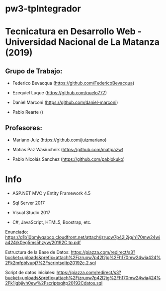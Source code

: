 # pw3-tpIntegrador

# Tecnicatura en Desarrollo Web - Universidad Nacional de La Matanza (2019)

## Grupo de Trabajo:
  * Federico Bevacqua (https://github.com/FedericoBevacqua)

  * Ezequiel Luque (https://github.com/quelo777)

  * Daniel Marconi (https://github.com/daniel-marconi)

  * Pablo Rearte ()

## Profesores:
 * Mariano Juiz (https://github.com/juizmariano)

 * Matias Paz Wasiuchnik (https://github.com/matipazw)

 * Pablo Nicolás Sanchez (https://github.com/pablokuko)

# Info

- ASP.NET MVC y Entity Framework 4.5

- Sql Server 2017

- Visual Studio 2017

- C#, JavaScript, HTML5, Boostrap, etc.

Enunciado: https://d1b10bmlvqabco.cloudfront.net/attach/jzruow7p42l2jg/h170mw24wia424/k0eg5ms5hzyw/20192C.tp.pdf


Estructura de la Base de Datos:
https://piazza.com/redirect/s3?bucket=uploads&prefix=attach%2Fjzruow7p42l2jg%2Fh170mw24wia424%2Fk2mfpblvupj7%2Fscriptsqltp20192c.2.sql

Script de datos iniciales:
https://piazza.com/redirect/s3?bucket=uploads&prefix=attach%2Fjzruow7p42l2jg%2Fh170mw24wia424%2Fk1igbjivh0ew%2Fscriptsqltp20192Cdatos.sql